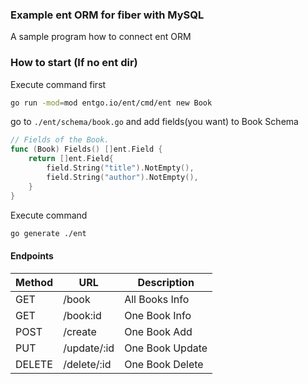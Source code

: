 ### Example ent ORM for fiber with MySQL

A sample program how to connect ent ORM

### How to start (If no ent dir)
Execute command first
```bash
go run -mod=mod entgo.io/ent/cmd/ent new Book
```
go to `./ent/schema/book.go` and add fields(you want) to Book Schema
```go
// Fields of the Book.
func (Book) Fields() []ent.Field {
	return []ent.Field{
		field.String("title").NotEmpty(),
		field.String("author").NotEmpty(),
	}
}
```
Execute command
```bash
go generate ./ent
```

#### Endpoints

| Method | URL         | Description     |
|--------|-------------|-----------------|
| GET    | /book       | All Books Info  |
| GET    | /book:id    | One Book Info   |
| POST   | /create     | One Book Add    |
| PUT    | /update/:id | One Book Update |
| DELETE | /delete/:id | One Book Delete |
